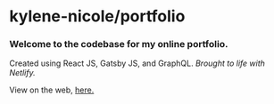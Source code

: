 # kylene-nicole/portfolio

### Welcome to the codebase for my online portfolio. 
Created using React JS, Gatsby JS, and GraphQL. *Brought to life with Netlify.*

View on the web, [here.](https://kylene.dev/)
